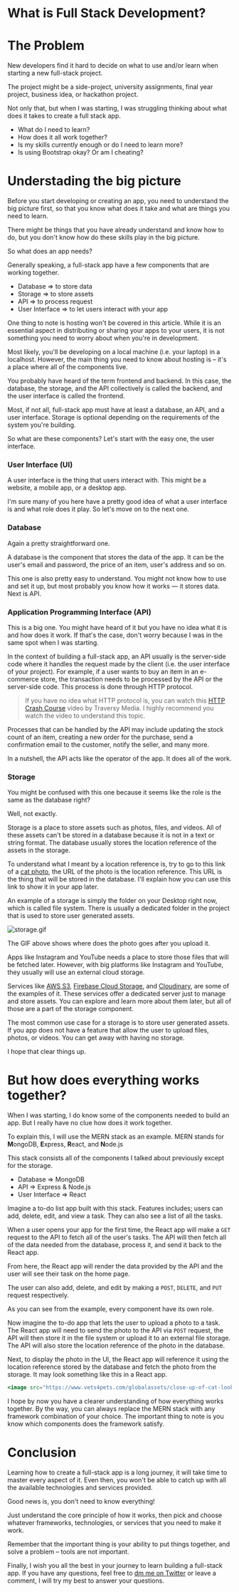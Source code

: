 # What is Full Stack Development?

# The Problem

New developers find it hard to decide on what to use and/or learn when starting a new full-stack project.

The project might be a side-project, university assignments, final year project, business idea, or hackathon project.

Not only that, but when I was starting, I was struggling thinking about what does it takes to create a full stack app. 

- What do I need to learn?
- How does it all work together?
- Is my skills currently enough or do I need to learn more?
- Is using Bootstrap okay? Or am I cheating?

# Understading the big picture

Before you start developing or creating an app, you need to understand the big picture first, so that you know what does it take and what are things you need to learn.

There might be things that you have already understand and know how to do, but you don't know how do these skills play in the big picture.

So what does an app needs? 

Generally speaking, a full-stack app have a few components that are working together.

- Database ⇒ to store data
- Storage ⇒ to store assets
- API ⇒ to process request
- User Interface ⇒ to let users interact with your app

One thing to note is hosting won't be covered in this article. While it is an essential aspect in distributing or sharing your apps to your users, it is not something you need to worry about when you're in development. 

Most likely, you'll be developing on a local machine (i.e. your laptop) in a localhost. However, the main thing you need to know about hosting is – it's a place where all of the components live.

You probably have heard of the term frontend and backend. In this case, the database, the storage, and the API collectively is called the backend, and the user interface is called the frontend.

Most, if not all, full-stack app must have at least a database, an API, and a user interface. Storage is optional depending on the requirements of the system you're building.

So what are these components? Let's start with the easy one, the user interface. 

### User Interface (UI)

A user interface is the thing that users interact with. This might be a website, a mobile app, or a desktop app.

I'm sure many of you here have a pretty good idea of what a user interface is and what role does it play. So let's move on to the next one.

### Database

Again a pretty straightforward one.

A database is the component that stores the data of the app. It can be the user's email and password, the price of an item, user's address and so on.

This one is also pretty easy to understand. You might not know how to use and set it up, but most probably you know how it works — it stores data. Next is API.

### Application Programming Interface (API)

This is a big one. You might have heard of it but you have no idea what it is and how does it work. If that's the case, don't worry because I was in the same spot when I was starting.

In the context of building a full-stack app, an API usually is the server-side code where it handles the request made by the client (i.e. the user interface of your project). For example, if a user wants to buy an item in an e-commerce store, the transaction needs to be processed by the API or the server-side code. This process is done through HTTP protocol.

> If you have no idea what HTTP protocol is, you can watch this [HTTP Crash Course](https://www.youtube.com/watch?v=iYM2zFP3Zn0) video by Traversy Media. I highly recommend you watch the video to understand this topic.

Processes that can be handled by the API may include updating the stock count of an item, creating a new order for the purchase, send a confirmation email to the customer, notify the seller, and many more. 

In a nutshell, the API acts like the operator of the app. It does all of the work.

### Storage

You might be confused with this one because it seems like the role is the same as the database right?

Well, not exactly.

Storage is a place to store assets such as photos, files, and videos. All of these assets can't be stored in a database because it is not in a text or string format. The database usually stores the location reference of the assets in the storage.

To understand what I meant by a location reference is, try to go to this link of a [cat photo](https://www.vets4pets.com/globalassets/close-up-of-cat-looking-up.jpg), the URL of the photo is the location reference. This URL is the thing that will be stored in the database. I'll explain how you can use this link to show it in your app later.

An example of a storage is simply the folder on your Desktop right now, which is called file system. There is usually a dedicated folder in the project that is used to store user generated assets.

![storage.gif](https://cdn.hashnode.com/res/hashnode/image/upload/v1625911053209/dnV6vidOo.gif)

The GIF above shows where does the photo goes after you upload it.

Apps like Instagram and YouTube needs a place to store those files that will be fetched later. However, with big platforms like Instagram and YouTube, they usually will use an external cloud storage.  

Services like [AWS S3](https://s3.amazonaws.com/), [Firebase Cloud Storage](https://firebase.google.com/products/storage), and [Cloudinary](https://cloudinary.com/), are some of the examples of it. These services offer a dedicated server just to manage and store assets. You can explore and learn more about them later, but all of those are a part of the storage component.

The most common use case for a storage is to store user generated assets. If you app does not have a feature that allow the user to upload files, photos, or videos. You can get away with having no storage.

I hope that clear things up.

# But how does everything works together?

When I was starting, I do know some of the components needed to build an app. But I really have no clue how does it work together.

To explain this, I will use the MERN stack as an example. MERN stands for **M**ongoDB, **E**xpress, **R**eact, and **N**ode.js

This stack consists all of the components I talked about previously except for the storage.

- Database ⇒ MongoDB
- API ⇒ Express & Node.js
- User Interface ⇒ React

Imagine a to-do list app built with this stack. Features includes; users can add, delete, edit, and view a task. They can also see a list of all the tasks.

When a user opens your app for the first time, the React app will make a `GET` request to the API to fetch all of the user's tasks. The API will then fetch all of the data needed from the database, process it, and send it back to the React app.

From here, the React app will render the data provided by the API and the user will see their task on the home page.

The user can also add, delete, and edit by making a `POST`, `DELETE`, and `PUT` request respectively.

As you can see from the example, every component have its own role. 

Now imagine the to-do app that lets the user to upload a photo to a task. The React app will need to send the photo to the API via `POST` request, the API will then store it in the file system or upload it to an external file storage. The API will also store the location reference of the photo in the database.

Next, to display the photo in the UI, the React app will reference it using the location reference stored by the database and fetch the photo from the storage. It may look something like this in a React app.

```jsx
<image src="https://www.vets4pets.com/globalassets/close-up-of-cat-looking-up.jpg" />
```

I hope by now you have a clearer understanding of how everything works together. By the way, you can always replace the MERN stack with any framework combination of your choice. The important thing to note is you know which components does the framework satisfy.

# Conclusion

Learning how to create a full-stack app is a long journey, it will take time to master every aspect of it. Even then, you won't be able to catch up with all the available technologies and services provided.

Good news is, you don't need to know everything!

Just understand the core principle of how it works, then pick and choose whatever frameworks, technologies, or services that you need to make it work. 

Remember that the important thing is your ability to put things together, and solve a problem – tools are not important.

Finally, I wish you all the best in your journey to learn building a full-stack app. If you have any questions, feel free to [dm me on Twitter](https://twitter.com/afrieirham_) or leave a comment, I will try my best to answer your questions.